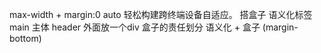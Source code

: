 max-width + margin:0 auto 轻松构建跨终端设备自适应。 搭盒子 语义化标签 main 主体 header 外面放一个div 盒子的责任划分 语义化 + 盒子 (margin-bottom)